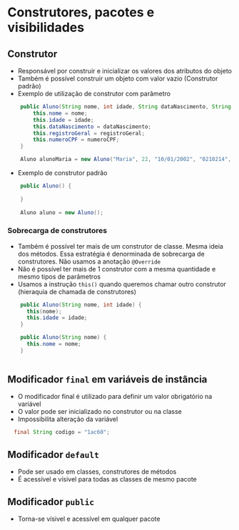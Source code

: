 # Construtores, pacotes e visibilidades

## Construtor

- Responsável por construir e inicializar os valores dos atributos do objeto
- Também é possível construir um objeto com valor vazio (Construtor padrão)
- Exemplo de utilização de construtor com parâmetro

```java
    public Aluno(String nome, int idade, String dataNascimento, String registroGeral, String numeroCPF) {
        this.nome = nome;
        this.idade = idade;
        this.dataNascimento = dataNascimento;
        this.registroGeral = registroGeral;
        this.numeroCPF = numeroCPF;
    }

    Aluno alunoMaria = new Aluno("Maria", 22, "10/01/2002", "0210214", "0145503");
```

- Exemplo de construtor padrão

```java
    public Aluno() {
    
    }
    
    Aluno aluno = new Aluno();
```

### Sobrecarga de construtores

- Também é possível ter mais de um construtor de classe. Mesma ideia dos métodos. Essa estratégia é denorminada de sobrecarga de construtores. Não usamos a anotação `@Override`
- Não é possível ter mais de 1 construtor com a mesma quantidade e mesmo tipos de parâmetros
- Usamos a instrução `this()` quando queremos chamar outro construtor (hieraquia de chamada de construtores)

```java
    public Aluno(String nome, int idade) {
      this(nome);
      this.idade = idade;
    }

    public Aluno(String nome) {
      this.nome = nome;
    }
    
```

## Modificador `final` em variáveis de instância

- O modificador final é utilizado para definir um valor obrigatório na variável
- O valor pode ser inicializado no construtor ou na classe
- Impossibilita alteração da variável

```java
  final String codigo = "1ac60";
```

## Modificador `default`

- Pode ser usado em classes, construtores de métodos
- É acessível e vísivel para todas as classes de mesmo pacote

## Modificador `public`

- Torna-se vísivel e acessível em qualquer pacote
